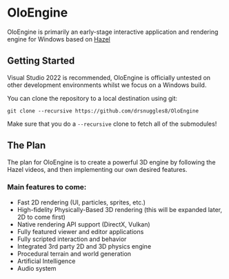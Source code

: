 # OloEngine

OloEngine is primarily an early-stage interactive application and rendering engine for Windows based on [Hazel](https://github.com/TheCherno/Hazel/) 

## Getting Started
Visual Studio 2022 is recommended, OloEngine is officially untested on other development environments whilst we focus on a Windows build.

You can clone the repository to a local destination using git:

`git clone --recursive https://github.com/drsnuggles8/OloEngine`

Make sure that you do a `--recursive` clone to fetch all of the submodules!

## The Plan
The plan for OloEngine is to create a powerful 3D engine by following the Hazel videos, and then implementing our own desired features.

### Main features to come:
- Fast 2D rendering (UI, particles, sprites, etc.)
- High-fidelity Physically-Based 3D rendering (this will be expanded later, 2D to come first)
- Native rendering API support (DirectX, Vulkan)
- Fully featured viewer and editor applications
- Fully scripted interaction and behavior
- Integrated 3rd party 2D and 3D physics engine
- Procedural terrain and world generation
- Artificial Intelligence
- Audio system
